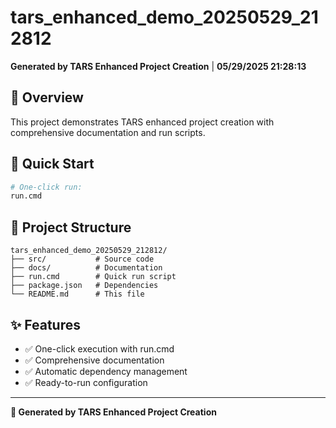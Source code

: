 # tars_enhanced_demo_20250529_212812

**Generated by TARS Enhanced Project Creation** | **05/29/2025 21:28:13**

## 🎯 Overview
This project demonstrates TARS enhanced project creation with comprehensive documentation and run scripts.

## 🚀 Quick Start
```bash
# One-click run:
run.cmd
```

## 📁 Project Structure
```
tars_enhanced_demo_20250529_212812/
├── src/           # Source code
├── docs/          # Documentation  
├── run.cmd        # Quick run script
├── package.json   # Dependencies
└── README.md      # This file
```

## ✨ Features
- ✅ One-click execution with run.cmd
- ✅ Comprehensive documentation
- ✅ Automatic dependency management
- ✅ Ready-to-run configuration

---
**🤖 Generated by TARS Enhanced Project Creation**
